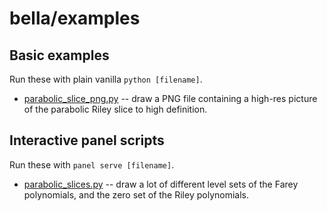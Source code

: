 # bella/examples

## Basic examples
Run these with plain vanilla `python [filename]`.
 - [parabolic_slice_png.py](parabolic_slice_png.py) -- draw a PNG file containing a high-res picture of the parabolic Riley slice to high definition.

## Interactive panel scripts
Run these with `panel serve [filename]`.
 - [parabolic_slices.py](parabolic_slices.py) -- draw a lot of different level sets of the Farey polynomials, and the zero set of the Riley polynomials.

